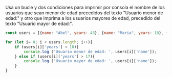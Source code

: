 Usa un bucle y dos condiciones para imprimir por consola el nombre de los usuarios que sean menor de edad precedidos del texto "Usuario menor de edad:" y otro que imprima a los usuarios mayores de edad, precedido del texto "Usuario mayor de edad:".
```js
const users = [{name: "Abel", years: 43}, {name: "Maria", years: 18}, {name: "Pedro", years: 14}, {name: "Samantha", years: 32}, {name: "Raquel", years: 16}];

for (let i= 0; i < users.length; i++){
    if (users[i]['years'] < 18){
        console.log ('Usuario menor de edad: ', users[i]['name']);
    } else if (users[i]['years'] > 17){
        console.log ('Usuario mayor de edad: ', users[i]['name']);
    }
}
```